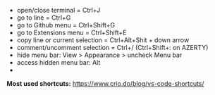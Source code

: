 - open/close terminal = Ctrl+J
- go to line = Ctrl+G
- go to Github menu = Ctrl+Shift+G
- go to Extensions menu = Ctrl+Shift+E
- copy line or current selection = Ctrl+Alt+Shit + down arrow
- comment/uncomment selection = Ctrl+/ (Ctrl+Shift+: on AZERTY)
- hide menu bar: View > Appearance > uncheck Menu bar
- access hidden menu bar: Alt
- 

**Most used shortcuts:**
https://www.crio.do/blog/vs-code-shortcuts/  
